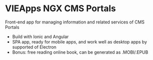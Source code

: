 # VIEApps NGX CMS Portals

Front-end app for managing information and related services of CMS Portals

- Build with Ionic and Angular
- SPA app, ready for mobile apps, and work well as desktop apps by supported of Electron
- Bonus: free reading online book, can be generated as .MOBI/.EPUB
